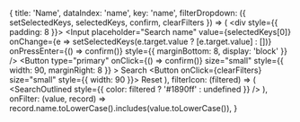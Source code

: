 {
  title: 'Name',
  dataIndex: 'name',
  key: 'name',
  filterDropdown: ({ setSelectedKeys, selectedKeys, confirm, clearFilters }) => (
    <div style={{ padding: 8 }}>
      <Input
        placeholder="Search name"
        value={selectedKeys[0]}
        onChange={e => setSelectedKeys(e.target.value ? [e.target.value] : [])}
        onPressEnter={() => confirm()}
        style={{ marginBottom: 8, display: 'block' }}
      />
      <Button
        type="primary"
        onClick={() => confirm()}
        size="small"
        style={{ width: 90, marginRight: 8 }}
      >
        Search
      </Button>
      <Button onClick={clearFilters} size="small" style={{ width: 90 }}>
        Reset
      </Button>
    </div>
  ),
  filterIcon: (filtered) => (
    <SearchOutlined style={{ color: filtered ? '#1890ff' : undefined }} />
  ),
  onFilter: (value, record) =>
    record.name.toLowerCase().includes(value.toLowerCase()),
}
